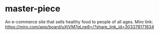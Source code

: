 # master-piece
An e-commerce site that sells healthy food to people of all ages.
Miro link: https://miro.com/app/board/uXjVM7qLne8=/?share_link_id=303378171834

